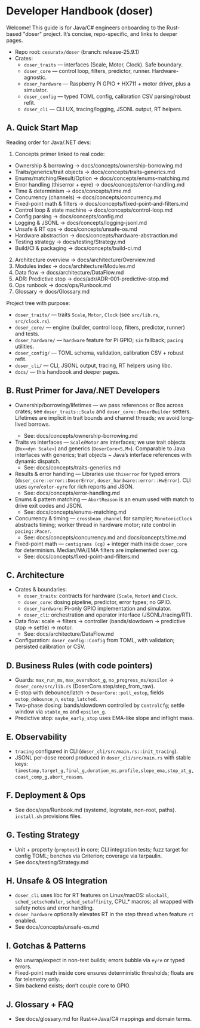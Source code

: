 # Developer Handbook (doser)

Welcome! This guide is for Java/C# engineers onboarding to the Rust-based "doser" project. It’s concise, repo-specific, and links to deeper pages.

- Repo root: `cesuratx/doser` (branch: release-25.9.1)
- Crates:
  - `doser_traits` — interfaces (Scale, Motor, Clock). Safe boundary.
  - `doser_core` — control loop, filters, predictor, runner. Hardware-agnostic.
  - `doser_hardware` — Raspberry Pi GPIO + HX711 + motor driver, plus a simulator.
  - `doser_config` — typed TOML config, calibration CSV parsing/robust refit.
  - `doser_cli` — CLI UX, tracing/logging, JSONL output, RT helpers.

## A. Quick Start Map

Reading order for Java/.NET devs:

1. Concepts primer linked to real code:

- Ownership & borrowing → docs/concepts/ownership-borrowing.md
- Traits/generics/trait objects → docs/concepts/traits-generics.md
- Enums/matching/Result/Option → docs/concepts/enums-matching.md
- Error handling (thiserror + eyre) → docs/concepts/error-handling.md
- Time & determinism → docs/concepts/time.md
- Concurrency (channels) → docs/concepts/concurrency.md
- Fixed-point math & filters → docs/concepts/fixed-point-and-filters.md
- Control loop & state machine → docs/concepts/control-loop.md
- Config parsing → docs/concepts/config.md
- Logging & JSONL → docs/concepts/logging-jsonl.md
- Unsafe & RT ops → docs/concepts/unsafe-os.md
- Hardware abstraction → docs/concepts/hardware-abstraction.md
- Testing strategy → docs/testing/Strategy.md
- Build/CI & packaging → docs/concepts/build-ci.md

2. Architecture overview → docs/architecture/Overview.md
3. Modules index → docs/architecture/Modules.md
4. Data flow → docs/architecture/DataFlow.md
5. ADR: Predictive stop → docs/adr/ADR-001-predictive-stop.md
6. Ops runbook → docs/ops/Runbook.md
7. Glossary → docs/Glossary.md

Project tree with purpose:

- `doser_traits/` — traits `Scale`, `Motor`, `Clock` (see `src/lib.rs`, `src/clock.rs`).
- `doser_core/` — engine (builder, control loop, filters, predictor, runner) and tests.
- `doser_hardware/` — `hardware` feature for Pi GPIO; `sim` fallback; `pacing` utilities.
- `doser_config/` — TOML schema, validation, calibration CSV + robust refit.
- `doser_cli/` — CLI, JSONL output, tracing, RT helpers using libc.
- `docs/` — this handbook and deeper pages.

## B. Rust Primer for Java/.NET Developers

- Ownership/borrowing/lifetimes — we pass references or Box<dyn Trait> across crates; see `doser_traits::Scale` and `doser_core::DoserBuilder` setters. Lifetimes are implicit in trait bounds and channel threads; we avoid long-lived borrows.
  - See: docs/concepts/ownership-borrowing.md
- Traits vs interfaces — `Scale`/`Motor` are interfaces; we use trait objects (`Box<dyn Scale>`) and generics (`DoserCore<S,M>`). Comparable to Java interfaces with generics; trait objects ~ Java’s interface references with dynamic dispatch.
  - See: docs/concepts/traits-generics.md
- Results & error handling — Libraries use `thiserror` for typed errors (`doser_core::error::DoserError`, `doser_hardware::error::HwError`). CLI uses `eyre`/`color-eyre` for rich reports and JSON.
  - See: docs/concepts/error-handling.md
- Enums & pattern matching — `AbortReason` is an enum used with match to drive exit codes and JSON.
  - See: docs/concepts/enums-matching.md
- Concurrency & timing — `crossbeam_channel` for sampler; `MonotonicClock` abstracts timing; worker thread in hardware motor; rate control in `pacing::Pacer`.
  - See: docs/concepts/concurrency.md and docs/concepts/time.md
- Fixed-point math — `centigrams (cg)` + integer math inside `doser_core` for determinism. Median/MA/EMA filters are implemented over cg.
  - See: docs/concepts/fixed-point-and-filters.md

## C. Architecture

- Crates & boundaries:
  - `doser_traits`: contracts for hardware (`Scale`, `Motor`) and `Clock`.
  - `doser_core`: dosing pipeline, predictor, error types; no GPIO.
  - `doser_hardware`: Pi-only GPIO implementation and simulator.
  - `doser_cli`: orchestration and operator interface (JSONL/tracing/RT).
- Data flow: scale → filters → controller (bands/slowdown → predictive stop → settle) → motor.
  - See: docs/architecture/DataFlow.md
- Configuration: `doser_config::Config` from TOML, with validation; persisted calibration or CSV.

## D. Business Rules (with code pointers)

- Guards: `max_run_ms`, `max_overshoot_g`, `no_progress_ms/epsilon` → `doser_core/src/lib.rs` (DoserCore.step/step_from_raw).
- E-stop with debounce/latch → `DoserCore::poll_estop`, fields `estop_debounce_n`, `estop_latched`.
- Two-phase dosing: bands/slowdown controlled by `ControlCfg`; settle window via `stable_ms` and `epsilon_g`.
- Predictive stop: `maybe_early_stop` uses EMA-like slope and inflight mass.

## E. Observability

- `tracing` configured in CLI (`doser_cli/src/main.rs::init_tracing`).
- JSONL per-dose record produced in `doser_cli/src/main.rs` with stable keys: `timestamp,target_g,final_g,duration_ms,profile,slope_ema,stop_at_g,coast_comp_g,abort_reason`.

## F. Deployment & Ops

- See docs/ops/Runbook.md (systemd, logrotate, non-root, paths). `install.sh` provisions files.

## G. Testing Strategy

- Unit + property (`proptest`) in core; CLI integration tests; fuzz target for config TOML; benches via Criterion; coverage via tarpaulin.
- See docs/testing/Strategy.md

## H. Unsafe & OS Integration

- `doser_cli` uses libc for RT features on Linux/macOS: `mlockall`, `sched_setscheduler`, `sched_setaffinity`, CPU\_\* macros; all wrapped with safety notes and error handling.
- `doser_hardware` optionally elevates RT in the step thread when feature `rt` enabled.
- See docs/concepts/unsafe-os.md

## I. Gotchas & Patterns

- No unwrap/expect in non-test builds; errors bubble via `eyre` or typed errors.
- Fixed-point math inside core ensures deterministic thresholds; floats are for telemetry only.
- Sim backend exists; don’t couple core to GPIO.

## J. Glossary + FAQ

- See docs/glossary.md for Rust↔Java/C# mappings and domain terms.
